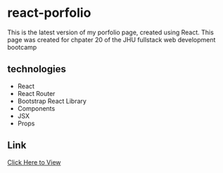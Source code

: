 # react-porfolio
This is the latest version of my porfolio page, created using React. This page was created for chpater 20 of the JHU fullstack web development bootcamp

## technologies 

* React
* React Router 
* Bootstrap React Library 
* Components
* JSX
* Props

## Link 
<a href="https://react-protfolio-ma89.herokuapp.com/" target="_blank"> Click Here to View </a>

